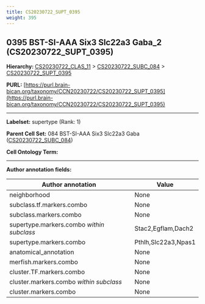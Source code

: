 ```yaml
---
title: CS20230722_SUPT_0395
weight: 395
---
```

## 0395 BST-SI-AAA Six3 Slc22a3 Gaba_2 (CS20230722_SUPT_0395)
<b>Hierarchy: </b>
[CS20230722_CLAS_11](../CS20230722_CLAS_11) >
[CS20230722_SUBC_084](../CS20230722_SUBC_084) >
[CS20230722_SUPT_0395](../CS20230722_SUPT_0395)

**PURL:** [https://purl.brain-bican.org/taxonomy/CCN20230722/CS20230722_SUPT_0395](https://purl.brain-bican.org/taxonomy/CCN20230722/CS20230722_SUPT_0395)

---


**Labelset:** supertype (Rank: 1)

**Parent Cell Set:** 084 BST-SI-AAA Six3 Slc22a3 Gaba ([CS20230722_SUBC_084](../CS20230722_SUBC_084))



**Cell Ontology Term:** 

[MARKER GENES.]: #


---

[TRANSFERRED ANNOTATIONS.]: #


[AUTHOR ANNOTATION FIELDS.]: #


**Author annotation fields:**

| Author annotation | Value |
|-------------------|-------|
|neighborhood|None|
|subclass.tf.markers.combo|None|
|subclass.markers.combo|None|
|supertype.markers.combo _within subclass_|Stac2,Egflam,Dach2|
|supertype.markers.combo|Pthlh,Slc22a3,Npas1|
|anatomical_annotation|None|
|merfish.markers.combo|None|
|cluster.TF.markers.combo|None|
|cluster.markers.combo _within subclass_|None|
|cluster.markers.combo|None|
